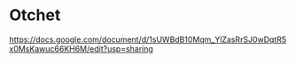# Otchet

https://docs.google.com/document/d/1sUWBdB10Mqm_YlZasRrSJ0wDqtR5x0MsKawuc66KH6M/edit?usp=sharing
